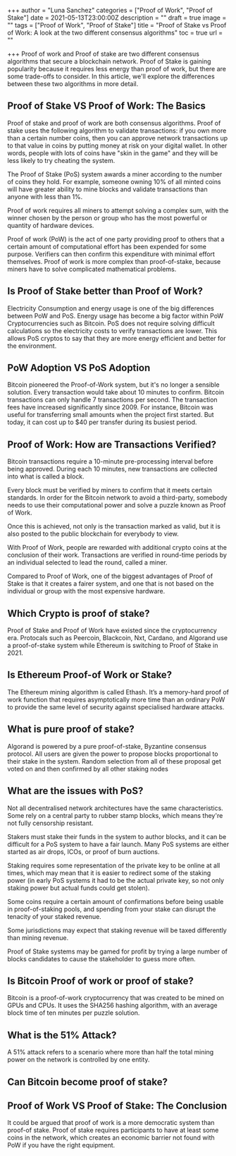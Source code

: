 +++
author = "Luna Sanchez"
categories = ["Proof of Work", "Proof of Stake"]
date = 2021-05-13T23:00:00Z
description = ""
draft = true
image = ""
tags = ["Proof of Work", "Proof of Stake"]
title = "Proof of Stake vs Proof of Work: A look at the two different consensus algorithms"
toc = true
url = ""

+++
Proof of work and Proof of stake are two different consensus algorithms that secure a blockchain network. Proof of Stake is gaining popularity because it requires less energy than proof of work, but there are some trade-offs to consider. In this article, we'll explore the differences between these two algorithms in more detail.

## Proof of Stake VS Proof of Work: The Basics

Proof of stake and proof of work are both consensus algorithms. Proof of stake uses the following algorithm to validate transactions: if you own more than a certain number coins, then you can approve network transactions up to that value in coins by putting money at risk on your digital wallet. In other words, people with lots of coins have "skin in the game" and they will be less likely to try cheating the system.

The Proof of Stake (PoS) system awards a miner according to the number of coins they hold. For example, someone owning 10% of all minted coins will have greater ability to mine blocks and validate transactions than anyone with less than 1%.

Proof of work requires all miners to attempt solving a complex sum, with the winner chosen by the person or group who has the most powerful or quantity of hardware devices.

Proof of work (PoW) is the act of one party providing proof to others that a certain amount of computational effort has been expended for some purpose. Verifiers can then confirm this expenditure with minimal effort themselves. Proof of work is more complex than proof-of-stake, because miners have to solve complicated mathematical problems.

## Is Proof of Stake better than Proof of Work?

Electricity Consumption and energy usage is one of the big differences between PoW and PoS.  Energy usage has  become a big factor within PoW Cryptocurrencies such as Bitcoin.  PoS does not require solving difficult calculations so the electricity costs to verify transactions are lower.  This allows PoS cryptos to say that they are more energy efficient and better for the environment.

## PoW Adoption VS PoS Adoption

Bitcoin pioneered the Proof-of-Work system, but it's no longer a sensible solution. Every transaction would take about 10 minutes to confirm. Bitcoin transactions can only handle 7 transactions per second.  The transaction fees have increased significantly since 2009. For instance, Bitcoin was useful for transferring small amounts when the project first started. But today, it can cost up to $40 per transfer during its busiest period.

## Proof of Work: How are Transactions Verified?

Bitcoin transactions require a 10-minute pre-processing interval before being approved. During each 10 minutes, new transactions are collected into what is called a block.

Every block must be verified by miners to confirm that it meets certain standards. In order for the Bitcoin network to avoid a third-party, somebody needs to use their computational power and solve a puzzle known as Proof of Work.

Once this is achieved, not only is the transaction marked as valid, but it is also posted to the public blockchain for everybody to view. 

With Proof of Work, people are rewarded with additional crypto coins at the conclusion of their work. Transactions are verified in round-time periods by an individual selected to lead the round, called a miner.

Compared to Proof of Work, one of the biggest advantages of Proof of Stake is that it creates a fairer system, and one that is not based on the individual or group with the most expensive hardware.

## Which Crypto is proof of stake?

Proof of Stake and Proof of Work have existed since the cryptocurrency era. Protocals such as Peercoin, Blackcoin, Nxt, Cardano, and Algorand use a proof-of-stake system while Ethereum is switching to Proof of Stake in 2021.

## Is Ethereum Proof-of Work or Stake?

The Ethereum mining algorithm is called Ethash. It’s a memory-hard proof of work function that requires asymptotically more time than an ordinary PoW to provide the same level of security against specialised hardware attacks. 

## What is pure proof of stake?

Algorand is powered by a pure proof-of-stake, Byzantine consensus protocol. All users are given the power to propose blocks proportional to their stake in the system. Random selection from all of these proposal get voted on and then confirmed by all other staking nodes

## What are the issues with PoS?

Not all decentralised network architectures have the same characteristics. Some rely on a central party to rubber stamp blocks, which means they're not fully censorship resistant.

Stakers must stake their funds in the system to author blocks, and it can be difficult for a PoS system to have a fair launch. Many PoS systems are either started as air drops, ICOs, or proof of burn auctions.

Staking requires some representation of the private key to be online at all times, which may mean that it is easier to redirect some of the staking power (in early PoS systems it had to be the actual private key, so not only staking power but actual funds could get stolen).

Some coins require a certain amount of confirmations before being usable in proof-of-staking pools, and spending from your stake can disrupt the tenacity of your staked revenue.

Some jurisdictions may expect that staking revenue will be taxed differently than mining revenue.

Proof of Stake systems may be gamed for profit by trying a large number of blocks candidates to cause the stakeholder to guess more often.

## Is Bitcoin Proof of work or proof of stake?

Bitcoin is a proof-of-work cryptocurrency that was created to be mined on GPUs and CPUs. It uses the SHA256 hashing algorithm, with an average block time of ten minutes per puzzle solution.

## What is the 51% Attack?

A 51% attack refers to a scenario where more than half the total mining power on the network is controlled by one entity. 

## Can Bitcoin become proof of stake?

## Proof of Work VS Proof of Stake: The Conclusion

It could be argued that proof of work is a more democratic system than proof-of stake. Proof of stake requires participants to have at least some coins in the network, which creates an economic barrier not found with PoW if you have the right equipment.